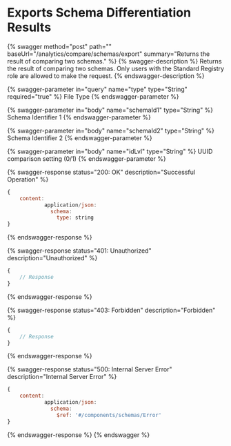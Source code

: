 # Exports Schema Differentiation Results

{% swagger method="post" path="" baseUrl="/analytics/compare/schemas/export" summary="Returns the result of comparing two schemas." %}
{% swagger-description %}
Returns the result of comparing two schemas. Only users with the Standard Registry role are allowed to make the request.
{% endswagger-description %}

{% swagger-parameter in="query" name="type" type="String" required="true" %}
File Type
{% endswagger-parameter %}

{% swagger-parameter in="body" name="schemaId1" type="String" %}
Schema Identifier 1
{% endswagger-parameter %}

{% swagger-parameter in="body" name="schemaId2" type="String" %}
Schema Identifier 2
{% endswagger-parameter %}

{% swagger-parameter in="body" name="idLvl" type="String" %}
UUID comparison setting (0/1)
{% endswagger-parameter %}

{% swagger-response status="200: OK" description="Successful Operation" %}
```javascript
{
    content:
            application/json:
              schema:
                type: string
}
```
{% endswagger-response %}

{% swagger-response status="401: Unauthorized" description="Unauthorized" %}
```javascript
{
    // Response
}
```
{% endswagger-response %}

{% swagger-response status="403: Forbidden" description="Forbidden" %}
```javascript
{
    // Response
}
```
{% endswagger-response %}

{% swagger-response status="500: Internal Server Error" description="Internal Server Error" %}
```javascript
{
    content:
            application/json:
              schema:
                $ref: '#/components/schemas/Error'
}
```
{% endswagger-response %}
{% endswagger %}
